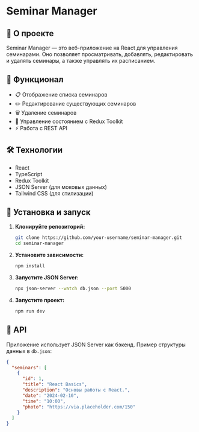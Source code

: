 # Seminar Manager


## 📌 О проекте
Seminar Manager — это веб-приложение на React для управления семинарами. Оно позволяет просматривать, добавлять, редактировать и удалять семинары, а также управлять их расписанием.

## 🚀 Функционал
- 📋 Отображение списка семинаров
- ✏️ Редактирование существующих семинаров
- 🗑️ Удаление семинаров
- 🔄 Управление состоянием с Redux Toolkit
- ⚡ Работа с REST API

## 🛠️ Технологии
- React
- TypeScript
- Redux Toolkit
- JSON Server (для моковых данных)
- Tailwind CSS (для стилизации)

## 🔧 Установка и запуск

1. **Клонируйте репозиторий:**
   ```bash
   git clone https://github.com/your-username/seminar-manager.git
   cd seminar-manager
   ```

2. **Установите зависимости:**
   ```bash
   npm install
   ```

3. **Запустите JSON Server:**
   ```bash
   npx json-server --watch db.json --port 5000
   ```

4. **Запустите проект:**
   ```bash
   npm run dev
   ```

## 📜 API
Приложение использует JSON Server как бэкенд. Пример структуры данных в `db.json`:
```json
{
  "seminars": [
    {
      "id": 1,
      "title": "React Basics",
      "description": "Основы работы с React.",
      "date": "2024-02-10",
      "time": "10:00",
      "photo": "https://via.placeholder.com/150"
    }
  ]
}
```


